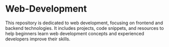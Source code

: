 # Web-Development
This repository is dedicated to web development, focusing on frontend and backend technologies. It includes projects, code snippets, and resources to help beginners learn web development concepts and experienced developers improve their skills.
